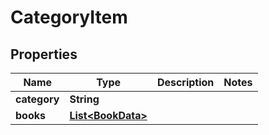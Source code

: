 # CategoryItem

## Properties
Name | Type | Description | Notes
------------ | ------------- | ------------- | -------------
**category** | **String** |  | 
**books** | [**List&lt;BookData&gt;**](BookData.md) |  | 
